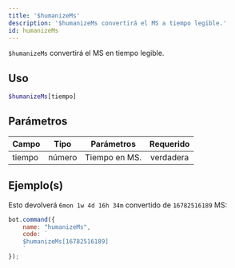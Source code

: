 ```yaml
---
title: '$humanizeMs'
description: '$humanizeMs convertirá el MS a tiempo legible.'
id: humanizeMs
---
```


`$humanizeMs` convertirá el MS en tiempo legible.

## Uso

```php
$humanizeMs[tiempo]
```

## Parámetros

| Campo  | Tipo   | Parámetros    | Requerido |
| ------ | ------ | ------------- |:---------:|
| tiempo | número | Tiempo en MS. | verdadera |

## Ejemplo(s)

Esto devolverá `6mon 1w 4d 16h 34m` convertido de `16782516189` MS:

```javascript
bot.command({
    name: "humanizeMs",
    code: `
    $humanizeMs[16782516189]
    `
});
```